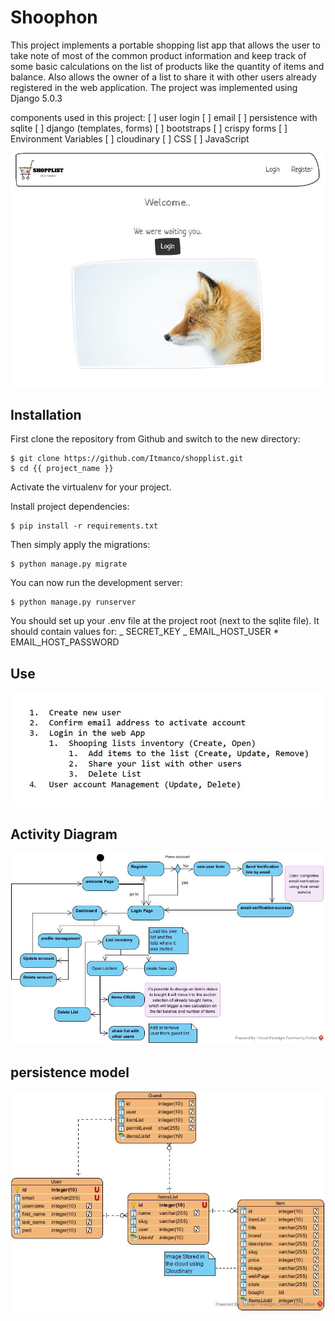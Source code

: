 # Shoophon

This project implements a portable shopping list app that allows the user to take note of most of the common product information and keep track of some basic calculations on the list of products like the quantity of items and balance.
Also allows the owner of a list to share it with other users already registered in the web application.
The project was implemented using Django 5.0.3

components used in this project:
    [ ] user login
    [ ] email
    [ ] persistence with sqlite
    [ ] django (templates, forms)
    [ ] bootstraps
    [ ] crispy forms
    [ ] Environment Variables
    [ ] cloudinary
    [ ] CSS
    [ ] JavaScript


![Default Home](./static/images/welcome.jpg?raw=true "Welcome")

## Installation

First clone the repository from Github and switch to the new directory:

    $ git clone https://github.com/Itmanco/shopplist.git
    $ cd {{ project_name }}

Activate the virtualenv for your project.

Install project dependencies:

    $ pip install -r requirements.txt

Then simply apply the migrations:

    $ python manage.py migrate

You can now run the development server:

    $ python manage.py runserver

You should set up your .env file at the project root (next to the sqlite file). It should contain values for:
_ SECRET_KEY
_ EMAIL_HOST_USER \* EMAIL_HOST_PASSWORD

## Use

![Default Use](./static/images/use.jpg?raw=true "Use")

## Activity Diagram

![Default Persistence](./static/images/activityDiagram.jpg?raw=true "Activity Diagram")

## persistence model

![Default Persistence](./static/images/persistence.jpg?raw=true "Persistence Model")
